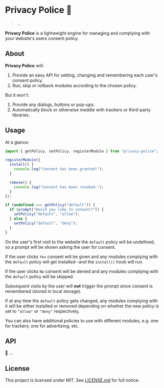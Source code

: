 # Privacy Police 🚨️

> ...

**Privacy Police** is a lightweight engine for managing and complying with your website's users consent policy.

## About

**Privacy Police** will:

1. Provide an easy API for setting, changing and remembering each user's consent policy.
2. Run, skip or rollback modules according to the chosen policy.

But it won't:

1. Provide any dialogs, buttons or pop-ups.
2. Automatically block or otherwise meddle with trackers or third-party libraries.

## Usage

At a glance:

```js
import { getPolicy, setPolicy, registerModule } from "privacy-police";

registerModule({
  install() {
    console.log("Consent has been granted!");
  }

  remove() {
    console.log("Consent has been revoked.");
  }
});

if (undefined === getPolicy("default")) {
  if (prompt("Would you like to consent?")) {
    setPolicy("default", "allow");
  } else {
    setPolicy("default", "deny");
  }
}
```

On the user's first visit to the website the `default` policy will be undefined, so a prompt will be shown asking the user for consent.

If the user clicks `Yes` consent will be given and any modules complying with the `default` policy will get installed--and the `install()` hook will run.

If the user clicks `No` consent will be denied and any modules complying with the `default` policy will be skipped.

Subsequent visits by the user will **not** trigger the prompt since consent is remembered (stored in local storage).

If at any time the `default` policy gets changed, any modules complying with it will be either installed or removed depending on whether the new policy is set to `"allow"` or `"deny"` respectively.

You can also have additional policies to use with different modules, e.g. one for trackers, one for advertising, etc.

## API

🚧️ ...

## License

This project is licensed under MIT. See [LICENSE.md](LICENSE.md) for full notice.
